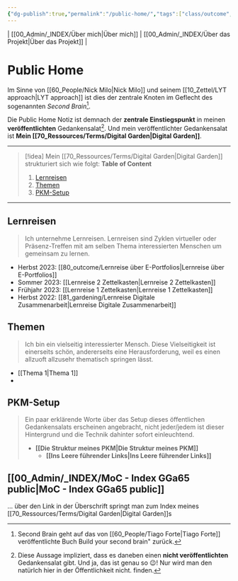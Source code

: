 ```yaml
---
{"dg-publish":true,"permalink":"/public-home/","tags":["class/outcome","gardenEntry"],"noteIcon":"","created":"2023-11-05"}
---
```


| [[00_Admin/_INDEX/Über mich\|Über mich]] | [[00_Admin/_INDEX/Über das Projekt\|Über das Projekt]] |

# Public Home 
Im Sinne von [[60_People/Nick Milo\|Nick Milo]] und seinem [[10_Zettel/LYT approach\|LYT approach]] ist dies der zentrale Knoten im Geflecht des sogenannten *Second Brain*[^1].

Die Public Home Notiz ist demnach der **zentrale Einstiegspunkt** in meinen **veröffentlichten** Gedankensalat[^2]. Und mein veröffentlichter Gedankensalat ist **Mein [[70_Ressources/Terms/Digital Garden\|Digital Garden]]**.

--- 
> [!idea] Mein [[70_Ressources/Terms/Digital Garden\|Digital Garden]] strukturiert sich wie folgt:
> **Table of Content**
>1. [Lernreisen](#lernreisen) 
>2. [Themen](#themen) 
>3. [PKM-Setup](#pkm-setup)

---
## Lernreisen
> Ich unternehme Lernreisen. Lernreisen sind Zyklen virtueller oder Präsenz-Treffen mit am selben Thema interessierten Menschen um gemeinsam zu lernen.

- Herbst 2023: [[80_outcome/Lernreise über E-Portfolios\|Lernreise über E-Portfolios]]
- Sommer 2023: [[Lernreise 2 Zettelkasten\|Lernreise 2 Zettelkasten]]
- Frühjahr 2023: [[Lernreise 1 Zettelkasten\|Lernreise 1 Zettelkasten]]
- Herbst 2022: [[81_gardening/Lernreise Digitale Zusammenarbeit\|Lernreise Digitale Zusammenarbeit]]

## Themen
> Ich bin ein vielseitig interessierter Mensch. Diese Vielseitigkeit ist einerseits schön, andererseits eine Herausforderung, weil es einen allzuoft allzusehr thematisch springen lässt.

- [[Thema 1\|Thema 1]]
- 

## PKM-Setup

> Ein paar erklärende Worte über das Setup dieses öffentlichen Gedankensalats erscheinen angebracht, nicht jeder/jedem ist dieser Hintergrund und die Technik dahinter sofort einleuchtend. 
> - **[[Die Struktur meines PKM\|Die Struktur meines PKM]]**  
> 	- **[[Ins Leere führender Links\|Ins Leere führender Links]]** 
> 

## [[00_Admin/_INDEX/MoC - Index GGa65 public\|MoC - Index GGa65 public]]
... über den Link in der Überschrift springt man zum Index meines [[70_Ressources/Terms/Digital Garden\|Digital Garden]]s



[^1]: Second Brain geht auf das von [[60_People/Tiago Forte\|Tiago Forte]] veröffentlichte Buch Build your second brain" zurück.
[^2]: Diese Aussage impliziert, dass es daneben einen **nicht veröffentlichten** Gedankensalat gibt. Und ja, das ist genau so 😉! Nur wird man den natürlch hier in der Öffentlichkeit nicht. finden.